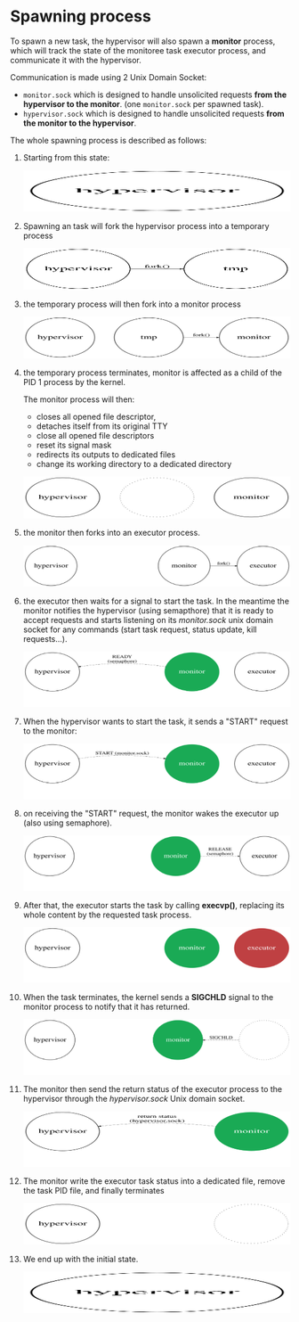 # Spawning process
To spawn a new task, the hypervisor will also spawn a **monitor** process, which
will track the state of the monitoree task executor process, and communicate it with the 
hypervisor.

Communication is made using 2 Unix Domain Socket:
* `monitor.sock` which is designed to handle unsolicited requests **from the hypervisor to the monitor**. (one `monitor.sock` per spawned task).
* `hypervisor.sock` which is designed to handle unsolicited requests **from the monitor to the hypervisor**.

The whole spawning process is described as follows:
<ol>
<li>
    <p>Starting from this state:</p>
    <p><img src="/doc/spawing-process/step-1.svg" width="500" height="75" /></p>
</li>

<li>
    <p>Spawning an task will fork the hypervisor process into a temporary process</p>
    <p><img src="/doc/spawing-process/step-2.svg" width="500" height="75" /></p>
</li>

<li>
    <p>the temporary process will then fork into a monitor process</p>
    <p><img src="/doc/spawing-process/step-3.svg" width="500" height="75" /></p>
</li>

<li>
    <p>the temporary process terminates, monitor is affected as a child of the PID 1 process by the kernel.</p>
    <p>The monitor process will then:
        <ul>
             <li> closes all opened file descriptor, </li>
             <li> detaches itself from its original TTY</li>
             <li> close all opened file descriptors </li>
             <li> reset its signal mask </li>
             <li> redirects its outputs to dedicated files </li>
             <li> change its working directory to a dedicated directory </li>
        </ul>
    </p>
    <p><img src="/doc/spawing-process/step-5.svg" width="500" height="75" /></p>
</li>

<li>
    <p>the monitor then forks into an executor process.</p>
    <p><img src="/doc/spawing-process/step-6.svg" width="500" height="75" /></p>
</li>

<li>
    <p>the executor then waits for a signal to start the task. In the meantime the monitor notifies the hypervisor (using semapthore) that it is ready to accept requests and
    starts listening on its <em>monitor.sock</em> unix domain socket for any commands (start task request, status update, kill requests...).</p>
    <p><img src="/doc/spawing-process/step-7.svg" width="500" height="100" /></p>
</li>

<li>
    <p>When the hypervisor wants to start the task, it sends a "START" request to the monitor: </p>
    <p><img src="/doc/spawing-process/step-8.svg" width="500" height="100" /></p>
</li>

<li>
    <p>on receiving the "START" request, the monitor wakes the executor up (also using semaphore).<p>
    <p><img src="/doc/spawing-process/step-8-bis.svg" width="500" height="100" /></p>
</li>

<li>
    <p>After that, the executor starts the task by calling <strong>execvp()</strong>, replacing its whole content by the requested task process.</p>
    <p><img src="/doc/spawing-process/step-8-ter.svg" width="500" height="100" /></p>
</li>

<li>
    <p>When the task terminates, the kernel sends a <strong>SIGCHLD</strong> signal to the monitor process to notify that it has returned.</p>
    <p><img src="/doc/spawing-process/step-9.svg" width="500" height="100" /></p>
</li>

<li>
    <p>The monitor then send the return status of the executor process to the hypervisor
    through the <em>hypervisor.sock</em> Unix domain socket.</p>
    <p><img src="/doc/spawing-process/step-10.svg" width="500" height="100" /></p>
</li>

<li>
    <p>The monitor write the executor task status into a dedicated file, remove the task PID file, and finally terminates</p>
    <p><img src="/doc/spawing-process/step-11.svg" width="500" height="75" /></p>
</li>

<li>
    We end up with the initial state.
    <p><img src="/doc/spawing-process/step-1.svg" width="500" height="75" /></p>
</li>
</ol>

